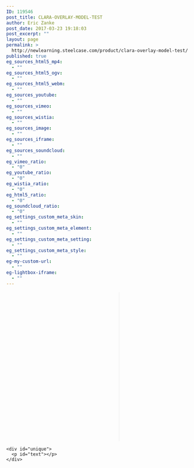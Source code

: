 ```yaml
---
ID: 119546
post_title: CLARA-OVERLAY-MODEL-TEST
author: Eric Zanke
post_date: 2017-03-23 19:18:03
post_excerpt: ""
layout: page
permalink: >
  http://newlearning.steelcase.com/product/clara-overlay-model-test/
published: true
eg_sources_html5_mp4:
  - ""
eg_sources_html5_ogv:
  - ""
eg_sources_html5_webm:
  - ""
eg_sources_youtube:
  - ""
eg_sources_vimeo:
  - ""
eg_sources_wistia:
  - ""
eg_sources_image:
  - ""
eg_sources_iframe:
  - ""
eg_sources_soundcloud:
  - ""
eg_vimeo_ratio:
  - "0"
eg_youtube_ratio:
  - "0"
eg_wistia_ratio:
  - "0"
eg_html5_ratio:
  - "0"
eg_soundcloud_ratio:
  - "0"
eg_settings_custom_meta_skin:
  - ""
eg_settings_custom_meta_element:
  - ""
eg_settings_custom_meta_setting:
  - ""
eg_settings_custom_meta_style:
  - ""
eg-my-custom-url:
  - ""
eg-lightbox-iframe:
  - ""
---
```

<!DOCTYPE html>
<html>
<head>
  <meta charset="UTF-8">
  <title>CLARA-OVERLAY-MODEL</title>


  <!-- CSS -->

  <style type="text/css">
  	
  	#wrapper{
		width:100%;
		margin:0 auto;
		display:block;
  	}

  	#clara-embed{
  		width:600px;
  		height:400px;
  		margin:0 auto;
  		
  	}
  	
  	#content, #unique {
  		display:inline-block;
  		width:60%;
  		border-right:1px solid #ededed;
  	}

  	#unique {
		visibility: hidden; 
		width:60%;
		min-height:100%;
		background-color:#ffffff;
		padding:2%;
		}
	p{
		font-family:Roboto, Arial, Helvetica, sans-serif;
		font-size:16px!important;
	}

	button{
		font-size:16px!important;
		padding:1.5% 2%;
		margin: 0 1% 1% 0;
		border:1px solid #ededed;
		background-color:#666;
		color:#ffffff;

		}
	button:hover{
		background-color:#333;
	}
	button:focus, button:active{
		outline:0;
	}

	@media screen and (max-width: 640px) { 
		/*#content, #unique {
  		display:block!important;
  		width:100%!important;
	  	}*/



	}
	
  </style>
  

 
 
</head>

<body>
<div id="wrapper">
	<div id="content">
	  <div id="clara-embed"></div>
	</div>

	<div id="unique">
	  <p id="text"></p>
	</div>
</div>

<script src="https://steelcase.clara.io/js/claraplayer.min.js"></script> 


 <!-- JS -->
  <script>

const content = {
  'Designed for Wellbeing': 
    'something about Designed for Wellbeing',
  'Workplace Wellbeing': 
    'something about Workplace Wellbeing',
  'Encouraging Health Postures': 
    'something about Encouraging Health Postures',
  'Antimicrobial': 
    'something about Antimicrobial',
  'Collaboration Button': 
    'something about Collaboration Button',
  'Variety of Cable Management Options': 
    'something about Variety of Cable Management Options',
  'Obstruction Sensing': 
    'something about Obstruction Sensing',
  'Health Conscious Environment': 
    'something about Health Conscious Environment',
};

const textDiv = document.getElementById('unique');
const textEl = document.getElementById('text');


var clara = claraplayer('clara-embed'); 
clara.on('loaded', function() { console.log('Clara player is loaded and ready'); }); 
clara.sceneIO.fetchAndUse("1613b124-6f9f-48ca-a2c5-52e40db046aa"); 
clara.on('loaded', () => { 
  const cameras = clara.scene.getAll({type: 'Camera', property: 'name'}); 
  for(let id in cameras) { 
    console.log(cameras[id]);
    let button = document.createElement('button'); 
    button.innerText = cameras[id]; 
    button.onclick = (ev) => { 
      clara.player.animateCameraTo(id, 500); 
      showTextForCamera(cameras[id]);
    }
    document.getElementById('content').appendChild(button); 
  } 
});

function showTextForCamera(name) {
  textDiv.style.visibility = 'visible';
  textEl.innerText = content[name] || '';
}

</script>
</body>
</html>